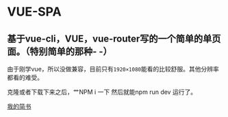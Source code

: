 # VUE-SPA
基于vue-cli，VUE，vue-router写的一个简单的单页面。（特别简单的那种- -）
------
由于刚学vue，所以没做兼容，目前只有`1920×1080`能看的比较舒服。其他分辨率都看的难受。

克隆或者下载下来之后，艹NPM  i 一下 然后就能npm run dev 运行了。

[我的简书](http://www.jianshu.com/users/a06400d06b38/latest_articles)
